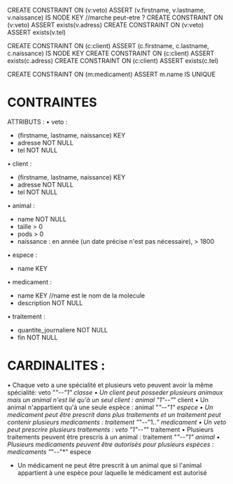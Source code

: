 CREATE CONSTRAINT ON (v:veto) ASSERT (v.firstname, v.lastname, v.naissance) IS NODE KEY //marche peut-etre ?
CREATE CONSTRAINT ON (v:veto) ASSERT exists(v.adress)
CREATE CONSTRAINT ON (v:veto) ASSERT exists(v.tel)

CREATE CONSTRAINT ON (c:client) ASSERT (c.firstname, c.lastname, c.naissance) IS NODE KEY
CREATE CONSTRAINT ON (c:client) ASSERT exists(c.adress)
CREATE CONSTRAINT ON (c:client) ASSERT exists(c.tel)

CREATE CONSTRAINT ON (m:medicament) ASSERT m.name IS UNIQUE


# CONTRAINTES
ATTRIBUTS :
• veto :
- (firstname, lastname, naissance) KEY
- adresse NOT NULL
- tel NOT NULL

• client :
- (firstname, lastname, naissance) KEY
- adresse NOT NULL
- tel NOT NULL

• animal :
- name NOT NULL
- taille > 0
- pods > 0
- naissance : en année (un date précise n'est pas nécessaire), > 1800

• espece :
- name KEY

• medicament :
- name KEY //name est le nom de la molecule
- description NOT NULL

• traitement :
- quantite_journaliere NOT NULL
- fin NOT NULL

# CARDINALITES :
• Chaque veto a une spécialité  et plusieurs veto peuvent avoir la même spécialité: veto "*"--"1" classe
• Un client peut posseder plusieurs animaux mais un animal n'est lié qu'à un seul client : animal "1"--"*" client
• Un animal n'appartient qu'à une seule espèce : animal "*"--"1" espece
• Un medicament peut être prescrit dans plus traitements et un traitement peut contenir plusieurs medicaments : traitement "*"--"1..*" medicament
• Un veto peut prescrire plusieurs traitements : veto "1"--"*" traitement
• Plusieurs traitements peuvent être prescris à un animal : traitement "*"--"1" animal
• Plusieurs medicaments peuvent être autorisés pour plusieurs espèces : medicaments "*"--"*" espece
  - Un médicament ne peut être prescrit à un animal que si l'animal appartient à une espèce pour laquelle le médicament est autorisé